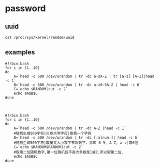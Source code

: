 # password

## uuid
    cat /proc/sys/kernel/random/uuid

## examples
```shell
#!/bin.bash
for i in {1..10}
do
    A=`head -c 500 /dev/urandom | tr -dc a-zA-Z | tr [a-z] [A-Z]|head -c 1`
    B=`head -c 500 /dev/urandom | tr -dc a-z0-9A-Z | head -c 6`
    C=`echo $RANDOM|cut -c 2`
    echo $A$B$C
done
```
  
``` shell
#!/bin.bash
for i in {1..10}
do
    A=`head -c 500 /dev/urandom | tr -dc A-Z |head -c 1`
    #随机生成500字符|只取大写字母|取第一个字符
    B=`head -c 500 /dev/urandom | tr -dc [:alnum:]| head -c 6`
    #随机生成500字符|取英文大小写字节及数字，亦即 0-9, A-Z, a-z|取6位
    C=`echo $RANDOM$RANDOM|cut -c 2`
    #取第二位随机数字,第一位随机性不高大多数是1或2,所以取第二位.
    echo $A$B$C
done
```